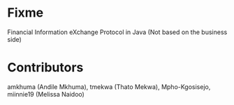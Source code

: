 # Fixme
Financial Information eXchange Protocol in Java (Not based on the business side)

# Contributors 
amkhuma (Andile Mkhuma),
tmekwa (Thato Mekwa),
Mpho-Kgosisejo,
miinnie19 (Melissa Naidoo)
